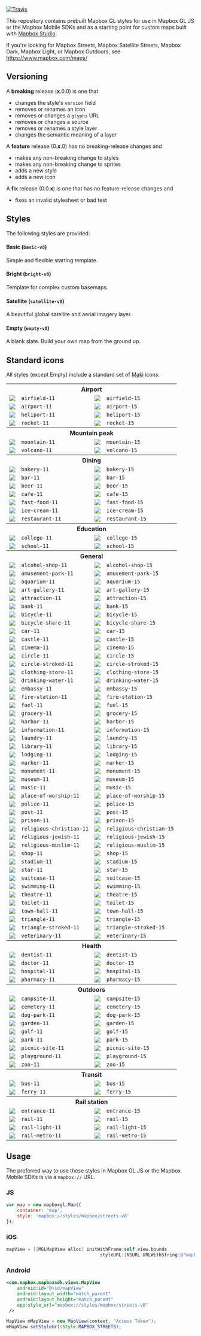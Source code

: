 [![Travis](https://travis-ci.com/mapbox/mapbox-gl-styles.svg?branch=mb-pages)](https://travis-ci.com/mapbox/mapbox-gl-styles/builds)

This repository contains prebuilt Mapbox GL styles for use in Mapbox GL JS or the Mapbox Mobile SDKs and as a starting point for custom maps built with [Mapbox Studio](https://www.mapbox.com/mapbox-studio/).

If you're looking for Mapbox Streets, Mapbox Satellite Streets, Mapbox Dark, Mapbox Light, or Mapbox Outdoors, see https://www.mapbox.com/maps/

## Versioning

A __breaking__ release (__x__.0.0) is one that

- changes  the style's `version` field
- removes or renames an icon
- removes or changes a `glyphs` URL
- removes or changes a source
- removes or renames a style layer
- changes the semantic meaning of a layer

A __feature__ release (0.__x__.0) has no breaking-release changes and

- makes any non-breaking change to styles
- makes any non-breaking change to sprites
- adds a new style
- adds a new icon

A __fix__ release (0.0.__x__) is one that has no feature-release changes and

- fixes an invalid stylesheet or bad test

## Styles

The following styles are provided:

#### Basic (`basic-v8`)

Simple and flexible starting template.

#### Bright (`bright-v8`)

Template for complex custom basemaps.

#### Satellite (`satellite-v8`)

A beautiful global satellite and aerial imagery layer.

#### Empty (`empty-v8`)

A blank slate. Build your own map from the ground up.

## Standard icons

All styles (except Empty) include a standard set of [Maki](https://github.com/mapbox/maki) icons:

<table>
<tr> <th colspan="4">Airport</th> </tr>
<tr> <td><img src="https://cdn.rawgit.com/mapbox/mapbox-gl-styles/master/sprites/bright-v9/_svg/airfield-11.svg"></td> <td><code>airfield-11</code></td> <td><img src="https://cdn.rawgit.com/mapbox/mapbox-gl-styles/master/sprites/bright-v9/_svg/airfield-15.svg"></td> <td><code>airfield-15</code></td> </tr>
<tr> <td><img src="https://cdn.rawgit.com/mapbox/mapbox-gl-styles/master/sprites/bright-v9/_svg/airport-11.svg"></td> <td><code>airport-11</code></td> <td><img src="https://cdn.rawgit.com/mapbox/mapbox-gl-styles/master/sprites/bright-v9/_svg/airport-15.svg"></td> <td><code>airport-15</code></td> </tr>
<tr> <td><img src="https://cdn.rawgit.com/mapbox/mapbox-gl-styles/master/sprites/bright-v9/_svg/heliport-11.svg"></td> <td><code>heliport-11</code></td> <td><img src="https://cdn.rawgit.com/mapbox/mapbox-gl-styles/master/sprites/bright-v9/_svg/heliport-15.svg"></td> <td><code>heliport-15</code></td> </tr>
<tr> <td><img src="https://cdn.rawgit.com/mapbox/mapbox-gl-styles/master/sprites/bright-v9/_svg/rocket-11.svg"></td> <td><code>rocket-11</code></td> <td><img src="https://cdn.rawgit.com/mapbox/mapbox-gl-styles/master/sprites/bright-v9/_svg/rocket-15.svg"></td> <td><code>rocket-15</code></td> </tr>
<tr> <th colspan="4">Mountain peak</th> </tr>
<tr> <td><img src="https://cdn.rawgit.com/mapbox/mapbox-gl-styles/master/sprites/bright-v9/_svg/mountain-11.svg"></td> <td><code>mountain-11</code></td> <td><img src="https://cdn.rawgit.com/mapbox/mapbox-gl-styles/master/sprites/bright-v9/_svg/mountain-15.svg"></td> <td><code>mountain-15</code></td> </tr>
<tr> <td><img src="https://cdn.rawgit.com/mapbox/mapbox-gl-styles/master/sprites/bright-v9/_svg/volcano-11.svg"></td> <td><code>volcano-11</code></td> <td><img src="https://cdn.rawgit.com/mapbox/mapbox-gl-styles/master/sprites/bright-v9/_svg/volcano-15.svg"></td> <td><code>volcano-15</code></td> </tr>
<tr> <th colspan="4">Dining</th> </tr>
<tr> <td><img src="https://cdn.rawgit.com/mapbox/mapbox-gl-styles/master/sprites/bright-v9/_svg/bakery-11.svg"></td> <td><code>bakery-11</code></td> <td><img src="https://cdn.rawgit.com/mapbox/mapbox-gl-styles/master/sprites/bright-v9/_svg/bakery-15.svg"></td> <td><code>bakery-15</code></td> </tr>
<tr> <td><img src="https://cdn.rawgit.com/mapbox/mapbox-gl-styles/master/sprites/bright-v9/_svg/bar-11.svg"></td> <td><code>bar-11</code></td> <td><img src="https://cdn.rawgit.com/mapbox/mapbox-gl-styles/master/sprites/bright-v9/_svg/bar-15.svg"></td> <td><code>bar-15</code></td> </tr>
<tr> <td><img src="https://cdn.rawgit.com/mapbox/mapbox-gl-styles/master/sprites/bright-v9/_svg/beer-11.svg"></td> <td><code>beer-11</code></td> <td><img src="https://cdn.rawgit.com/mapbox/mapbox-gl-styles/master/sprites/bright-v9/_svg/beer-15.svg"></td> <td><code>beer-15</code></td> </tr>
<tr> <td><img src="https://cdn.rawgit.com/mapbox/mapbox-gl-styles/master/sprites/bright-v9/_svg/cafe-11.svg"></td> <td><code>cafe-11</code></td> <td><img src="https://cdn.rawgit.com/mapbox/mapbox-gl-styles/master/sprites/bright-v9/_svg/cafe-15.svg"></td> <td><code>cafe-15</code></td> </tr>
<tr> <td><img src="https://cdn.rawgit.com/mapbox/mapbox-gl-styles/master/sprites/bright-v9/_svg/fast-food-11.svg"></td> <td><code>fast-food-11</code></td> <td><img src="https://cdn.rawgit.com/mapbox/mapbox-gl-styles/master/sprites/bright-v9/_svg/fast-food-15.svg"></td> <td><code>fast-food-15</code></td> </tr>
<tr> <td><img src="https://cdn.rawgit.com/mapbox/mapbox-gl-styles/master/sprites/bright-v9/_svg/ice-cream-11.svg"></td> <td><code>ice-cream-11</code></td> <td><img src="https://cdn.rawgit.com/mapbox/mapbox-gl-styles/master/sprites/bright-v9/_svg/ice-cream-15.svg"></td> <td><code>ice-cream-15</code></td> </tr>
<tr> <td><img src="https://cdn.rawgit.com/mapbox/mapbox-gl-styles/master/sprites/bright-v9/_svg/restaurant-11.svg"></td> <td><code>restaurant-11</code></td> <td><img src="https://cdn.rawgit.com/mapbox/mapbox-gl-styles/master/sprites/bright-v9/_svg/restaurant-15.svg"></td> <td><code>restaurant-15</code></td> </tr>
<tr> <th colspan="4">Education</th> </tr>
<tr> <td><img src="https://cdn.rawgit.com/mapbox/mapbox-gl-styles/master/sprites/bright-v9/_svg/college-11.svg"></td> <td><code>college-11</code></td> <td><img src="https://cdn.rawgit.com/mapbox/mapbox-gl-styles/master/sprites/bright-v9/_svg/college-15.svg"></td> <td><code>college-15</code></td> </tr>
<tr> <td><img src="https://cdn.rawgit.com/mapbox/mapbox-gl-styles/master/sprites/bright-v9/_svg/school-11.svg"></td> <td><code>school-11</code></td> <td><img src="https://cdn.rawgit.com/mapbox/mapbox-gl-styles/master/sprites/bright-v9/_svg/school-15.svg"></td> <td><code>school-15</code></td> </tr>
<tr> <th colspan="4">General</th> </tr>
<tr> <td><img src="https://cdn.rawgit.com/mapbox/mapbox-gl-styles/master/sprites/bright-v9/_svg/alcohol-shop-11.svg"></td> <td><code>alcohol-shop-11</code></td> <td><img src="https://cdn.rawgit.com/mapbox/mapbox-gl-styles/master/sprites/bright-v9/_svg/alcohol-shop-15.svg"></td> <td><code>alcohol-shop-15</code></td> </tr>
<tr> <td><img src="https://cdn.rawgit.com/mapbox/mapbox-gl-styles/master/sprites/bright-v9/_svg/amusement-park-11.svg"></td> <td><code>amusement-park-11</code></td> <td><img src="https://cdn.rawgit.com/mapbox/mapbox-gl-styles/master/sprites/bright-v9/_svg/amusement-park-15.svg"></td> <td><code>amusement-park-15</code></td> </tr>
<tr> <td><img src="https://cdn.rawgit.com/mapbox/mapbox-gl-styles/master/sprites/bright-v9/_svg/aquarium-11.svg"></td> <td><code>aquarium-11</code></td> <td><img src="https://cdn.rawgit.com/mapbox/mapbox-gl-styles/master/sprites/bright-v9/_svg/aquarium-15.svg"></td> <td><code>aquarium-15</code></td> </tr>
<tr> <td><img src="https://cdn.rawgit.com/mapbox/mapbox-gl-styles/master/sprites/bright-v9/_svg/art-gallery-11.svg"></td> <td><code>art-gallery-11</code></td> <td><img src="https://cdn.rawgit.com/mapbox/mapbox-gl-styles/master/sprites/bright-v9/_svg/art-gallery-15.svg"></td> <td><code>art-gallery-15</code></td> </tr>
<tr> <td><img src="https://cdn.rawgit.com/mapbox/mapbox-gl-styles/master/sprites/bright-v9/_svg/attraction-11.svg"></td> <td><code>attraction-11</code></td> <td><img src="https://cdn.rawgit.com/mapbox/mapbox-gl-styles/master/sprites/bright-v9/_svg/attraction-15.svg"></td> <td><code>attraction-15</code></td> </tr>
<tr> <td><img src="https://cdn.rawgit.com/mapbox/mapbox-gl-styles/master/sprites/bright-v9/_svg/bank-11.svg"></td> <td><code>bank-11</code></td> <td><img src="https://cdn.rawgit.com/mapbox/mapbox-gl-styles/master/sprites/bright-v9/_svg/bank-15.svg"></td> <td><code>bank-15</code></td> </tr>
<tr> <td><img src="https://cdn.rawgit.com/mapbox/mapbox-gl-styles/master/sprites/bright-v9/_svg/bicycle-11.svg"></td> <td><code>bicycle-11</code></td> <td><img src="https://cdn.rawgit.com/mapbox/mapbox-gl-styles/master/sprites/bright-v9/_svg/bicycle-15.svg"></td> <td><code>bicycle-15</code></td> </tr>
<tr> <td><img src="https://cdn.rawgit.com/mapbox/mapbox-gl-styles/master/sprites/bright-v9/_svg/bicycle-share-11.svg"></td> <td><code>bicycle-share-11</code></td> <td><img src="https://cdn.rawgit.com/mapbox/mapbox-gl-styles/master/sprites/bright-v9/_svg/bicycle-share-15.svg"></td> <td><code>bicycle-share-15</code></td> </tr>
<tr> <td><img src="https://cdn.rawgit.com/mapbox/mapbox-gl-styles/master/sprites/bright-v9/_svg/car-11.svg"></td> <td><code>car-11</code></td> <td><img src="https://cdn.rawgit.com/mapbox/mapbox-gl-styles/master/sprites/bright-v9/_svg/car-15.svg"></td> <td><code>car-15</code></td> </tr>
<tr> <td><img src="https://cdn.rawgit.com/mapbox/mapbox-gl-styles/master/sprites/bright-v9/_svg/castle-11.svg"></td> <td><code>castle-11</code></td> <td><img src="https://cdn.rawgit.com/mapbox/mapbox-gl-styles/master/sprites/bright-v9/_svg/castle-15.svg"></td> <td><code>castle-15</code></td> </tr>
<tr> <td><img src="https://cdn.rawgit.com/mapbox/mapbox-gl-styles/master/sprites/bright-v9/_svg/cinema-11.svg"></td> <td><code>cinema-11</code></td> <td><img src="https://cdn.rawgit.com/mapbox/mapbox-gl-styles/master/sprites/bright-v9/_svg/cinema-15.svg"></td> <td><code>cinema-15</code></td> </tr>
<tr> <td><img src="https://cdn.rawgit.com/mapbox/mapbox-gl-styles/master/sprites/bright-v9/_svg/circle-11.svg"></td> <td><code>circle-11</code></td> <td><img src="https://cdn.rawgit.com/mapbox/mapbox-gl-styles/master/sprites/bright-v9/_svg/circle-15.svg"></td> <td><code>circle-15</code></td> </tr>
<tr> <td><img src="https://cdn.rawgit.com/mapbox/mapbox-gl-styles/master/sprites/bright-v9/_svg/circle-stroked-11.svg"></td> <td><code>circle-stroked-11</code></td> <td><img src="https://cdn.rawgit.com/mapbox/mapbox-gl-styles/master/sprites/bright-v9/_svg/circle-stroked-15.svg"></td> <td><code>circle-stroked-15</code></td> </tr>
<tr> <td><img src="https://cdn.rawgit.com/mapbox/mapbox-gl-styles/master/sprites/bright-v9/_svg/clothing-store-11.svg"></td> <td><code>clothing-store-11</code></td> <td><img src="https://cdn.rawgit.com/mapbox/mapbox-gl-styles/master/sprites/bright-v9/_svg/clothing-store-15.svg"></td> <td><code>clothing-store-15</code></td> </tr>
<tr> <td><img src="https://cdn.rawgit.com/mapbox/mapbox-gl-styles/master/sprites/bright-v9/_svg/drinking-water-11.svg"></td> <td><code>drinking-water-11</code></td> <td><img src="https://cdn.rawgit.com/mapbox/mapbox-gl-styles/master/sprites/bright-v9/_svg/drinking-water-15.svg"></td> <td><code>drinking-water-15</code></td> </tr>
<tr> <td><img src="https://cdn.rawgit.com/mapbox/mapbox-gl-styles/master/sprites/bright-v9/_svg/embassy-11.svg"></td> <td><code>embassy-11</code></td> <td><img src="https://cdn.rawgit.com/mapbox/mapbox-gl-styles/master/sprites/bright-v9/_svg/embassy-15.svg"></td> <td><code>embassy-15</code></td> </tr>
<tr> <td><img src="https://cdn.rawgit.com/mapbox/mapbox-gl-styles/master/sprites/bright-v9/_svg/fire-station-11.svg"></td> <td><code>fire-station-11</code></td> <td><img src="https://cdn.rawgit.com/mapbox/mapbox-gl-styles/master/sprites/bright-v9/_svg/fire-station-15.svg"></td> <td><code>fire-station-15</code></td> </tr>
<tr> <td><img src="https://cdn.rawgit.com/mapbox/mapbox-gl-styles/master/sprites/bright-v9/_svg/fuel-11.svg"></td> <td><code>fuel-11</code></td> <td><img src="https://cdn.rawgit.com/mapbox/mapbox-gl-styles/master/sprites/bright-v9/_svg/fuel-15.svg"></td> <td><code>fuel-15</code></td> </tr>
<tr> <td><img src="https://cdn.rawgit.com/mapbox/mapbox-gl-styles/master/sprites/bright-v9/_svg/grocery-11.svg"></td> <td><code>grocery-11</code></td> <td><img src="https://cdn.rawgit.com/mapbox/mapbox-gl-styles/master/sprites/bright-v9/_svg/grocery-15.svg"></td> <td><code>grocery-15</code></td> </tr>
<tr> <td><img src="https://cdn.rawgit.com/mapbox/mapbox-gl-styles/master/sprites/bright-v9/_svg/harbor-11.svg"></td> <td><code>harbor-11</code></td> <td><img src="https://cdn.rawgit.com/mapbox/mapbox-gl-styles/master/sprites/bright-v9/_svg/harbor-15.svg"></td> <td><code>harbor-15</code></td> </tr>
<tr> <td><img src="https://cdn.rawgit.com/mapbox/mapbox-gl-styles/master/sprites/bright-v9/_svg/information-11.svg"></td> <td><code>information-11</code></td> <td><img src="https://cdn.rawgit.com/mapbox/mapbox-gl-styles/master/sprites/bright-v9/_svg/information-15.svg"></td> <td><code>information-15</code></td> </tr>
<tr> <td><img src="https://cdn.rawgit.com/mapbox/mapbox-gl-styles/master/sprites/bright-v9/_svg/laundry-11.svg"></td> <td><code>laundry-11</code></td> <td><img src="https://cdn.rawgit.com/mapbox/mapbox-gl-styles/master/sprites/bright-v9/_svg/laundry-15.svg"></td> <td><code>laundry-15</code></td> </tr>
<tr> <td><img src="https://cdn.rawgit.com/mapbox/mapbox-gl-styles/master/sprites/bright-v9/_svg/library-11.svg"></td> <td><code>library-11</code></td> <td><img src="https://cdn.rawgit.com/mapbox/mapbox-gl-styles/master/sprites/bright-v9/_svg/library-15.svg"></td> <td><code>library-15</code></td> </tr>
<tr> <td><img src="https://cdn.rawgit.com/mapbox/mapbox-gl-styles/master/sprites/bright-v9/_svg/lodging-11.svg"></td> <td><code>lodging-11</code></td> <td><img src="https://cdn.rawgit.com/mapbox/mapbox-gl-styles/master/sprites/bright-v9/_svg/lodging-15.svg"></td> <td><code>lodging-15</code></td> </tr>
<tr> <td><img src="https://cdn.rawgit.com/mapbox/mapbox-gl-styles/master/sprites/bright-v9/_svg/marker-11.svg"></td> <td><code>marker-11</code></td> <td><img src="https://cdn.rawgit.com/mapbox/mapbox-gl-styles/master/sprites/bright-v9/_svg/marker-15.svg"></td> <td><code>marker-15</code></td> </tr>
<tr> <td><img src="https://cdn.rawgit.com/mapbox/mapbox-gl-styles/master/sprites/bright-v9/_svg/monument-11.svg"></td> <td><code>monument-11</code></td> <td><img src="https://cdn.rawgit.com/mapbox/mapbox-gl-styles/master/sprites/bright-v9/_svg/monument-15.svg"></td> <td><code>monument-15</code></td> </tr>
<tr> <td><img src="https://cdn.rawgit.com/mapbox/mapbox-gl-styles/master/sprites/bright-v9/_svg/museum-11.svg"></td> <td><code>museum-11</code></td> <td><img src="https://cdn.rawgit.com/mapbox/mapbox-gl-styles/master/sprites/bright-v9/_svg/museum-15.svg"></td> <td><code>museum-15</code></td> </tr>
<tr> <td><img src="https://cdn.rawgit.com/mapbox/mapbox-gl-styles/master/sprites/bright-v9/_svg/music-11.svg"></td> <td><code>music-11</code></td> <td><img src="https://cdn.rawgit.com/mapbox/mapbox-gl-styles/master/sprites/bright-v9/_svg/music-15.svg"></td> <td><code>music-15</code></td> </tr>
<tr> <td><img src="https://cdn.rawgit.com/mapbox/mapbox-gl-styles/master/sprites/bright-v9/_svg/place-of-worship-11.svg"></td> <td><code>place-of-worship-11</code></td> <td><img src="https://cdn.rawgit.com/mapbox/mapbox-gl-styles/master/sprites/bright-v9/_svg/place-of-worship-15.svg"></td> <td><code>place-of-worship-15</code></td> </tr>
<tr> <td><img src="https://cdn.rawgit.com/mapbox/mapbox-gl-styles/master/sprites/bright-v9/_svg/police-11.svg"></td> <td><code>police-11</code></td> <td><img src="https://cdn.rawgit.com/mapbox/mapbox-gl-styles/master/sprites/bright-v9/_svg/police-15.svg"></td> <td><code>police-15</code></td> </tr>
<tr> <td><img src="https://cdn.rawgit.com/mapbox/mapbox-gl-styles/master/sprites/bright-v9/_svg/post-11.svg"></td> <td><code>post-11</code></td> <td><img src="https://cdn.rawgit.com/mapbox/mapbox-gl-styles/master/sprites/bright-v9/_svg/post-15.svg"></td> <td><code>post-15</code></td> </tr>
<tr> <td><img src="https://cdn.rawgit.com/mapbox/mapbox-gl-styles/master/sprites/bright-v9/_svg/prison-11.svg"></td> <td><code>prison-11</code></td> <td><img src="https://cdn.rawgit.com/mapbox/mapbox-gl-styles/master/sprites/bright-v9/_svg/prison-15.svg"></td> <td><code>prison-15</code></td> </tr>
<tr> <td><img src="https://cdn.rawgit.com/mapbox/mapbox-gl-styles/master/sprites/bright-v9/_svg/religious-christian-11.svg"></td> <td><code>religious-christian-11</code></td> <td><img src="https://cdn.rawgit.com/mapbox/mapbox-gl-styles/master/sprites/bright-v9/_svg/religious-christian-15.svg"></td> <td><code>religious-christian-15</code></td> </tr>
<tr> <td><img src="https://cdn.rawgit.com/mapbox/mapbox-gl-styles/master/sprites/bright-v9/_svg/religious-jewish-11.svg"></td> <td><code>religious-jewish-11</code></td> <td><img src="https://cdn.rawgit.com/mapbox/mapbox-gl-styles/master/sprites/bright-v9/_svg/religious-jewish-15.svg"></td> <td><code>religious-jewish-15</code></td> </tr>
<tr> <td><img src="https://cdn.rawgit.com/mapbox/mapbox-gl-styles/master/sprites/bright-v9/_svg/religious-muslim-11.svg"></td> <td><code>religious-muslim-11</code></td> <td><img src="https://cdn.rawgit.com/mapbox/mapbox-gl-styles/master/sprites/bright-v9/_svg/religious-muslim-15.svg"></td> <td><code>religious-muslim-15</code></td> </tr>
<tr> <td><img src="https://cdn.rawgit.com/mapbox/mapbox-gl-styles/master/sprites/bright-v9/_svg/shop-11.svg"></td> <td><code>shop-11</code></td> <td><img src="https://cdn.rawgit.com/mapbox/mapbox-gl-styles/master/sprites/bright-v9/_svg/shop-15.svg"></td> <td><code>shop-15</code></td> </tr>
<tr> <td><img src="https://cdn.rawgit.com/mapbox/mapbox-gl-styles/master/sprites/bright-v9/_svg/stadium-11.svg"></td> <td><code>stadium-11</code></td> <td><img src="https://cdn.rawgit.com/mapbox/mapbox-gl-styles/master/sprites/bright-v9/_svg/stadium-15.svg"></td> <td><code>stadium-15</code></td> </tr>
<tr> <td><img src="https://cdn.rawgit.com/mapbox/mapbox-gl-styles/master/sprites/bright-v9/_svg/star-11.svg"></td> <td><code>star-11</code></td> <td><img src="https://cdn.rawgit.com/mapbox/mapbox-gl-styles/master/sprites/bright-v9/_svg/star-15.svg"></td> <td><code>star-15</code></td> </tr>
<tr> <td><img src="https://cdn.rawgit.com/mapbox/mapbox-gl-styles/master/sprites/bright-v9/_svg/suitcase-11.svg"></td> <td><code>suitcase-11</code></td> <td><img src="https://cdn.rawgit.com/mapbox/mapbox-gl-styles/master/sprites/bright-v9/_svg/suitcase-15.svg"></td> <td><code>suitcase-15</code></td> </tr>
<tr> <td><img src="https://cdn.rawgit.com/mapbox/mapbox-gl-styles/master/sprites/bright-v9/_svg/swimming-11.svg"></td> <td><code>swimming-11</code></td> <td><img src="https://cdn.rawgit.com/mapbox/mapbox-gl-styles/master/sprites/bright-v9/_svg/swimming-15.svg"></td> <td><code>swimming-15</code></td> </tr>
<tr> <td><img src="https://cdn.rawgit.com/mapbox/mapbox-gl-styles/master/sprites/bright-v9/_svg/theatre-11.svg"></td> <td><code>theatre-11</code></td> <td><img src="https://cdn.rawgit.com/mapbox/mapbox-gl-styles/master/sprites/bright-v9/_svg/theatre-15.svg"></td> <td><code>theatre-15</code></td> </tr>
<tr> <td><img src="https://cdn.rawgit.com/mapbox/mapbox-gl-styles/master/sprites/bright-v9/_svg/toilet-11.svg"></td> <td><code>toilet-11</code></td> <td><img src="https://cdn.rawgit.com/mapbox/mapbox-gl-styles/master/sprites/bright-v9/_svg/toilet-15.svg"></td> <td><code>toilet-15</code></td> </tr>
<tr> <td><img src="https://cdn.rawgit.com/mapbox/mapbox-gl-styles/master/sprites/bright-v9/_svg/town-hall-11.svg"></td> <td><code>town-hall-11</code></td> <td><img src="https://cdn.rawgit.com/mapbox/mapbox-gl-styles/master/sprites/bright-v9/_svg/town-hall-15.svg"></td> <td><code>town-hall-15</code></td> </tr>
<tr> <td><img src="https://cdn.rawgit.com/mapbox/mapbox-gl-styles/master/sprites/bright-v9/_svg/triangle-11.svg"></td> <td><code>triangle-11</code></td> <td><img src="https://cdn.rawgit.com/mapbox/mapbox-gl-styles/master/sprites/bright-v9/_svg/triangle-15.svg"></td> <td><code>triangle-15</code></td> </tr>
<tr> <td><img src="https://cdn.rawgit.com/mapbox/mapbox-gl-styles/master/sprites/bright-v9/_svg/triangle-stroked-11.svg"></td> <td><code>triangle-stroked-11</code></td> <td><img src="https://cdn.rawgit.com/mapbox/mapbox-gl-styles/master/sprites/bright-v9/_svg/triangle-stroked-15.svg"></td> <td><code>triangle-stroked-15</code></td> </tr>
<tr> <td><img src="https://cdn.rawgit.com/mapbox/mapbox-gl-styles/master/sprites/bright-v9/_svg/veterinary-11.svg"></td> <td><code>veterinary-11</code></td> <td><img src="https://cdn.rawgit.com/mapbox/mapbox-gl-styles/master/sprites/bright-v9/_svg/veterinary-15.svg"></td> <td><code>veterinary-15</code></td> </tr>
<tr> <th colspan="4">Health</th> </tr>
<tr> <td><img src="https://cdn.rawgit.com/mapbox/mapbox-gl-styles/master/sprites/bright-v9/_svg/dentist-11.svg"></td> <td><code>dentist-11</code></td> <td><img src="https://cdn.rawgit.com/mapbox/mapbox-gl-styles/master/sprites/bright-v9/_svg/dentist-15.svg"></td> <td><code>dentist-15</code></td> </tr>
<tr> <td><img src="https://cdn.rawgit.com/mapbox/mapbox-gl-styles/master/sprites/bright-v9/_svg/doctor-11.svg"></td> <td><code>doctor-11</code></td> <td><img src="https://cdn.rawgit.com/mapbox/mapbox-gl-styles/master/sprites/bright-v9/_svg/doctor-15.svg"></td> <td><code>doctor-15</code></td> </tr>
<tr> <td><img src="https://cdn.rawgit.com/mapbox/mapbox-gl-styles/master/sprites/bright-v9/_svg/hospital-11.svg"></td> <td><code>hospital-11</code></td> <td><img src="https://cdn.rawgit.com/mapbox/mapbox-gl-styles/master/sprites/bright-v9/_svg/hospital-15.svg"></td> <td><code>hospital-15</code></td> </tr>
<tr> <td><img src="https://cdn.rawgit.com/mapbox/mapbox-gl-styles/master/sprites/bright-v9/_svg/pharmacy-11.svg"></td> <td><code>pharmacy-11</code></td> <td><img src="https://cdn.rawgit.com/mapbox/mapbox-gl-styles/master/sprites/bright-v9/_svg/pharmacy-15.svg"></td> <td><code>pharmacy-15</code></td> </tr>
<tr> <th colspan="4">Outdoors</th> </tr>
<tr> <td><img src="https://cdn.rawgit.com/mapbox/mapbox-gl-styles/master/sprites/bright-v9/_svg/campsite-11.svg"></td> <td><code>campsite-11</code></td> <td><img src="https://cdn.rawgit.com/mapbox/mapbox-gl-styles/master/sprites/bright-v9/_svg/campsite-15.svg"></td> <td><code>campsite-15</code></td> </tr>
<tr> <td><img src="https://cdn.rawgit.com/mapbox/mapbox-gl-styles/master/sprites/bright-v9/_svg/cemetery-11.svg"></td> <td><code>cemetery-11</code></td> <td><img src="https://cdn.rawgit.com/mapbox/mapbox-gl-styles/master/sprites/bright-v9/_svg/cemetery-15.svg"></td> <td><code>cemetery-15</code></td> </tr>
<tr> <td><img src="https://cdn.rawgit.com/mapbox/mapbox-gl-styles/master/sprites/bright-v9/_svg/dog-park-11.svg"></td> <td><code>dog-park-11</code></td> <td><img src="https://cdn.rawgit.com/mapbox/mapbox-gl-styles/master/sprites/bright-v9/_svg/dog-park-15.svg"></td> <td><code>dog-park-15</code></td> </tr>
<tr> <td><img src="https://cdn.rawgit.com/mapbox/mapbox-gl-styles/master/sprites/bright-v9/_svg/garden-11.svg"></td> <td><code>garden-11</code></td> <td><img src="https://cdn.rawgit.com/mapbox/mapbox-gl-styles/master/sprites/bright-v9/_svg/garden-15.svg"></td> <td><code>garden-15</code></td> </tr>
<tr> <td><img src="https://cdn.rawgit.com/mapbox/mapbox-gl-styles/master/sprites/bright-v9/_svg/golf-11.svg"></td> <td><code>golf-11</code></td> <td><img src="https://cdn.rawgit.com/mapbox/mapbox-gl-styles/master/sprites/bright-v9/_svg/golf-15.svg"></td> <td><code>golf-15</code></td> </tr>
<tr> <td><img src="https://cdn.rawgit.com/mapbox/mapbox-gl-styles/master/sprites/bright-v9/_svg/park-11.svg"></td> <td><code>park-11</code></td> <td><img src="https://cdn.rawgit.com/mapbox/mapbox-gl-styles/master/sprites/bright-v9/_svg/park-15.svg"></td> <td><code>park-15</code></td> </tr>
<tr> <td><img src="https://cdn.rawgit.com/mapbox/mapbox-gl-styles/master/sprites/bright-v9/_svg/picnic-site-11.svg"></td> <td><code>picnic-site-11</code></td> <td><img src="https://cdn.rawgit.com/mapbox/mapbox-gl-styles/master/sprites/bright-v9/_svg/picnic-site-15.svg"></td> <td><code>picnic-site-15</code></td> </tr>
<tr> <td><img src="https://cdn.rawgit.com/mapbox/mapbox-gl-styles/master/sprites/bright-v9/_svg/playground-11.svg"></td> <td><code>playground-11</code></td> <td><img src="https://cdn.rawgit.com/mapbox/mapbox-gl-styles/master/sprites/bright-v9/_svg/playground-15.svg"></td> <td><code>playground-15</code></td> </tr>
<tr> <td><img src="https://cdn.rawgit.com/mapbox/mapbox-gl-styles/master/sprites/bright-v9/_svg/zoo-11.svg"></td> <td><code>zoo-11</code></td> <td><img src="https://cdn.rawgit.com/mapbox/mapbox-gl-styles/master/sprites/bright-v9/_svg/zoo-15.svg"></td> <td><code>zoo-15</code></td> </tr>
<tr> <th colspan="4">Transit</th> </tr>
<tr> <td><img src="https://cdn.rawgit.com/mapbox/mapbox-gl-styles/master/sprites/bright-v9/_svg/bus-11.svg"></td> <td><code>bus-11</code></td> <td><img src="https://cdn.rawgit.com/mapbox/mapbox-gl-styles/master/sprites/bright-v9/_svg/bus-15.svg"></td> <td><code>bus-15</code></td> </tr>
<tr> <td><img src="https://cdn.rawgit.com/mapbox/mapbox-gl-styles/master/sprites/bright-v9/_svg/ferry-11.svg"></td> <td><code>ferry-11</code></td> <td><img src="https://cdn.rawgit.com/mapbox/mapbox-gl-styles/master/sprites/bright-v9/_svg/ferry-15.svg"></td> <td><code>ferry-15</code></td> </tr>
<tr> <th colspan="4">Rail station</th> </tr>
<tr> <td><img src="https://cdn.rawgit.com/mapbox/mapbox-gl-styles/master/sprites/bright-v9/_svg/entrance-11.svg"></td> <td><code>entrance-11</code></td> <td><img src="https://cdn.rawgit.com/mapbox/mapbox-gl-styles/master/sprites/bright-v9/_svg/entrance-15.svg"></td> <td><code>entrance-15</code></td> </tr>
<tr> <td><img src="https://cdn.rawgit.com/mapbox/mapbox-gl-styles/master/sprites/bright-v9/_svg/rail-11.svg"></td> <td><code>rail-11</code></td> <td><img src="https://cdn.rawgit.com/mapbox/mapbox-gl-styles/master/sprites/bright-v9/_svg/rail-15.svg"></td> <td><code>rail-15</code></td> </tr>
<tr> <td><img src="https://cdn.rawgit.com/mapbox/mapbox-gl-styles/master/sprites/bright-v9/_svg/rail-light-11.svg"></td> <td><code>rail-light-11</code></td> <td><img src="https://cdn.rawgit.com/mapbox/mapbox-gl-styles/master/sprites/bright-v9/_svg/rail-light-15.svg"></td> <td><code>rail-light-15</code></td> </tr>
<tr> <td><img src="https://cdn.rawgit.com/mapbox/mapbox-gl-styles/master/sprites/bright-v9/_svg/rail-metro-11.svg"></td> <td><code>rail-metro-11</code></td> <td><img src="https://cdn.rawgit.com/mapbox/mapbox-gl-styles/master/sprites/bright-v9/_svg/rail-metro-15.svg"></td> <td><code>rail-metro-15</code></td> </tr>
</table>

## Usage

The preferred way to use these styles in Mapbox GL JS or the Mapbox Mobile SDKs is via a `mapbox://` URL.

### JS

```js
var map = new mapboxgl.Map({
    container: 'map',
    style: 'mapbox://styles/mapbox/streets-v8'
});

```

### iOS

```objective-c
mapView = [[MGLMapView alloc] initWithFrame:self.view.bounds
                                   styleURL:[NSURL URLWithString:@"mapbox://styles/mapbox/satellite-v8"]];
```

### Android

```xml
<com.mapbox.mapboxsdk.views.MapView
    android:id="@+id/mapView"
    android:layout_width="match_parent"
    android:layout_height="match_parent"
    app:style_url="mapbox://styles/mapbox/streets-v8"
 />
```

```java
MapView mMapView = new MapView(context, "Access Token");
mMapView.setStyleUrl(Style.MAPBOX_STREETS);
```
